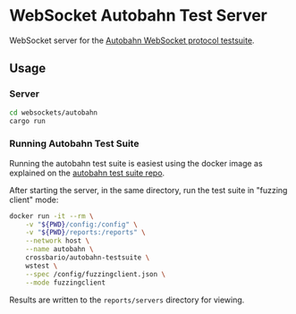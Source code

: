 # WebSocket Autobahn Test Server

WebSocket server for the [Autobahn WebSocket protocol testsuite](https://github.com/crossbario/autobahn-testsuite).

## Usage

### Server

```sh
cd websockets/autobahn
cargo run
```

### Running Autobahn Test Suite

Running the autobahn test suite is easiest using the docker image as explained on the [autobahn test suite repo](https://github.com/crossbario/autobahn-testsuite#using-the-testsuite-docker-image).

After starting the server, in the same directory, run the test suite in "fuzzing client" mode:

```sh
docker run -it --rm \
    -v "${PWD}/config:/config" \
    -v "${PWD}/reports:/reports" \
    --network host \
    --name autobahn \
    crossbario/autobahn-testsuite \
    wstest \
    --spec /config/fuzzingclient.json \
    --mode fuzzingclient
```

Results are written to the `reports/servers` directory for viewing.
